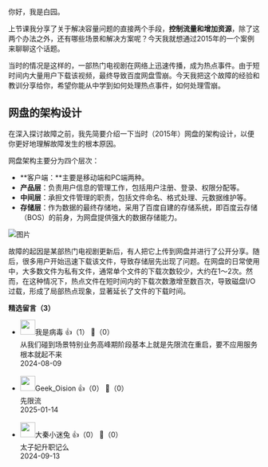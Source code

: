 你好，我是白园。

上节课我分享了关于解决容量问题的直接两个手段，**控制流量和增加资源**，除了这两个办法之外，还有哪些场景和解决方案呢？今天我就想通过2015年的一个案例来聊聊这个话题。

当时的情况是这样的，一部热门电视剧在网络上迅速传播，成为热点事件。由于短时间内大量用户下载该视频，最终导致百度网盘雪崩。今天我把这个故障的经验和教训分享给你，希望你能从中学到如何处理热点事件，如何处理雪崩。

## 网盘的架构设计

在深入探讨故障之前，我先简要介绍一下当时（2015年）网盘的架构设计，以便你更好地理解故障发生的根本原因。

网盘架构主要分为四个层次：

- **客户端：**主要是移动端和PC端两种。
- **产品层**：负责用户信息的管理工作，包括用户注册、登录、权限分配等。
- **中间层**：承担文件管理的职责，包括文件命名、格式处理、元数据维护等。
- **存储层**：作为数据的最终存储地，采用了百度自建的存储系统，即百度云存储（BOS）的前身，为网盘提供强大的数据存储能力。

![图片](https://static001.geekbang.org/resource/image/41/a3/410d1406f5ce83f35193b841fb12cba3.png?wh=1642x938)

故障的起因是某部热门电视剧更新后，有人把它上传到网盘并进行了公开分享。随后，很多用户开始迅速下载该文件，导致存储层先出现了问题。在网盘的日常使用中，大多数文件为私有文件，通常单个文件的下载次数较少，大约在1～2次。然而，在这种情况下，热点文件在短时间内的下载次数激增至数百次，导致磁盘I/O过载，形成了局部热点现象，显著延长了文件的下载时间。
<div><strong>精选留言（3）</strong></div><ul>
<li><img src="https://static001.geekbang.org/account/avatar/00/11/5f/f6/4cea3c45.jpg" width="30px"><span>我是病毒</span> 👍（1） 💬（0）<div>从我们碰到场景特别业务高峰期阶段基本上就是先限流在重启，要不应用服务根本就起不来</div>2024-08-09</li><br/><li><img src="https://static001.geekbang.org/account/avatar/00/39/cb/b9/e2d3f77f.jpg" width="30px"><span>Geek_Oision</span> 👍（0） 💬（0）<div>先限流</div>2025-01-14</li><br/><li><img src="http://thirdwx.qlogo.cn/mmopen/vi_32/Q0j4TwGTfTKeZ1x6odj97yeOg9YUHfeozWlmj9ib8LgUmz4hW2ouz3aplFoH53qDNs5Z8bpqjvMEWbwWn8gic3Bw/132" width="30px"><span>大秦小迷兔</span> 👍（0） 💬（0）<div>太子妃升职记么</div>2024-09-13</li><br/>
</ul>
